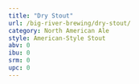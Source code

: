 ```yaml
---
title: "Dry Stout"
url: /big-river-brewing/dry-stout/
category: North American Ale
style: American-Style Stout
abv: 0
ibu: 0
srm: 0
upc: 0
---
```


